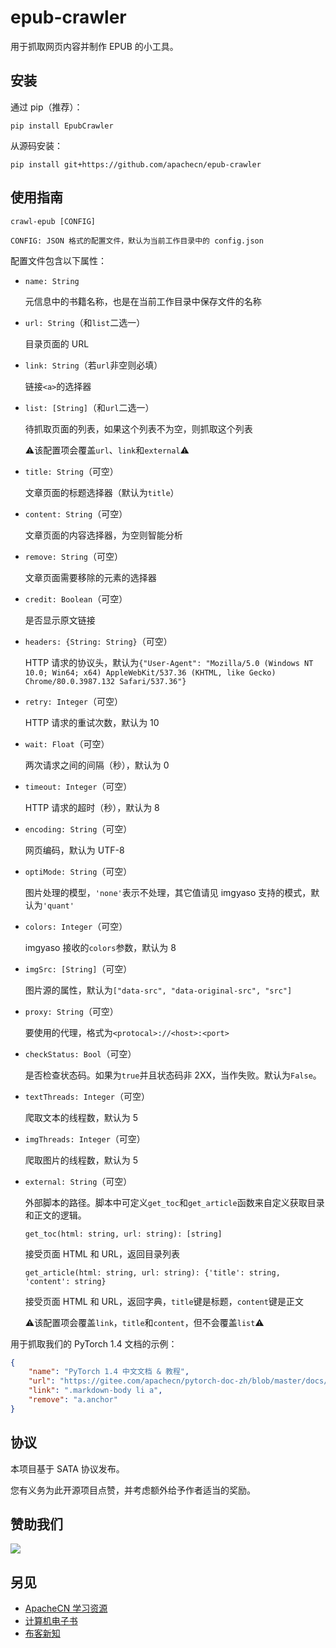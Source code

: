 # epub-crawler

用于抓取网页内容并制作 EPUB 的小工具。

## 安装

通过 pip（推荐）：

```
pip install EpubCrawler
```

从源码安装：

```
pip install git+https://github.com/apachecn/epub-crawler
```

## 使用指南

```
crawl-epub [CONFIG]

CONFIG: JSON 格式的配置文件，默认为当前工作目录中的 config.json
```

配置文件包含以下属性：

+   `name: String`
    
    元信息中的书籍名称，也是在当前工作目录中保存文件的名称
    
+   `url: String`（和`list`二选一）

    目录页面的 URL
    
+   `link: String`（若`url`非空则必填）

    链接`<a>`的选择器
    
+   `list: [String]`（和`url`二选一）

    待抓取页面的列表，如果这个列表不为空，则抓取这个列表
	
	⚠该配置项会覆盖`url`、`link`和`external`⚠
    
+   `title: String`（可空）

    文章页面的标题选择器（默认为`title`）
    
+   `content: String`（可空）

    文章页面的内容选择器，为空则智能分析

+   `remove: String`（可空）

    文章页面需要移除的元素的选择器
    
+   `credit: Boolean`（可空）

    是否显示原文链接
    
+   `headers: {String: String}`（可空）

    HTTP 请求的协议头，默认为`{"User-Agent": "Mozilla/5.0 (Windows NT 10.0; Win64; x64) AppleWebKit/537.36 (KHTML, like Gecko) Chrome/80.0.3987.132 Safari/537.36"}`
    
+   `retry: Integer`（可空）

    HTTP 请求的重试次数，默认为 10
    
+   `wait: Float`（可空）

    两次请求之间的间隔（秒），默认为 0
    
+   `timeout: Integer`（可空）

    HTTP 请求的超时（秒），默认为 8
    
+   `encoding: String`（可空）

    网页编码，默认为 UTF-8
    
+   `optiMode: String`（可空）

    图片处理的模型，`'none'`表示不处理，其它值请见 imgyaso 支持的模式，默认为`'quant'`
    
+   `colors: Integer`（可空）

    imgyaso 接收的`colors`参数，默认为 8
	
+   `imgSrc: [String]`（可空）

    图片源的属性，默认为`["data-src", "data-original-src", "src"]`
	
+   `proxy: String`（可空）

    要使用的代理，格式为`<protocal>://<host>:<port>`
	
+   `checkStatus: Bool`（可空）

    是否检查状态码。如果为`true`并且状态码非 2XX，当作失败。默认为`False`。
	
+   `textThreads: Integer`（可空）

    爬取文本的线程数，默认为 5
	
+   `imgThreads: Integer`（可空）

    爬取图片的线程数，默认为 5
	
+   `external: String`（可空）

    外部脚本的路径。脚本中可定义`get_toc`和`get_article`函数来自定义获取目录和正文的逻辑。
	
	`get_toc(html: string, url: string): [string]`
	
	接受页面 HTML 和 URL，返回目录列表
	
	`get_article(html: string, url: string): {'title': string, 'content': string}`
	
	接受页面 HTML 和 URL，返回字典，`title`键是标题，`content`键是正文
	
	⚠该配置项会覆盖`link`，`title`和`content`，但不会覆盖`list`⚠

用于抓取我们的 PyTorch 1.4 文档的示例：

```json
{
    "name": "PyTorch 1.4 中文文档 & 教程",
    "url": "https://gitee.com/apachecn/pytorch-doc-zh/blob/master/docs/1.4/SUMMARY.md",
    "link": ".markdown-body li a",
    "remove": "a.anchor"
}
```

## 协议

本项目基于 SATA 协议发布。

您有义务为此开源项目点赞，并考虑额外给予作者适当的奖励。

## 赞助我们

![](https://home.apachecn.org/img/about/donate.jpg)

## 另见

+   [ApacheCN 学习资源](https://docs.apachecn.org/)
+   [计算机电子书](http://it-ebooks.flygon.net)
+   [布客新知](http://flygon.net/ixinzhi/)
